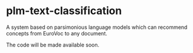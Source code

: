 plm-text-classification
=======================
A system based on parsimonious language models which can recommend concepts from EuroVoc to any document.

The code will be made available soon.

